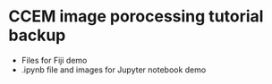# CCEM image porocessing tutorial backup
- Files for Fiji demo
- .ipynb file and images for Jupyter notebook demo
